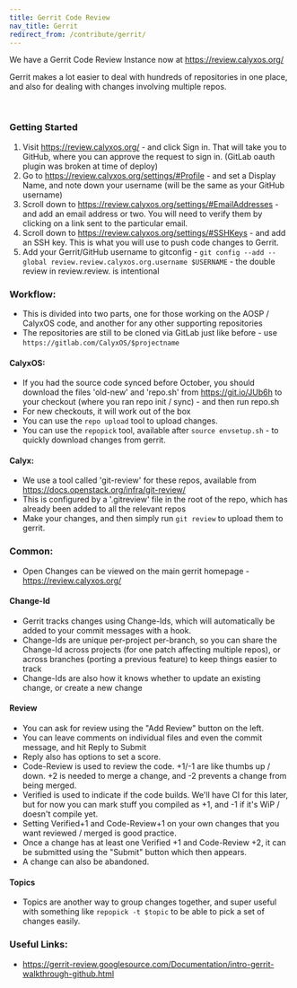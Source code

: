 ```yaml
---
title: Gerrit Code Review
nav_title: Gerrit
redirect_from: /contribute/gerrit/
---
```


We have a Gerrit Code Review Instance now at <https://review.calyxos.org/>

Gerrit makes a lot easier to deal with hundreds of repositories in one place, and also for dealing with changes involving multiple repos.

<br>

### Getting Started ###
1. Visit <https://review.calyxos.org/> - and click Sign in. That will take you to GitHub, where you can approve the request to sign in. (GitLab oauth plugin was broken at time of deploy)
2. Go to <https://review.calyxos.org/settings/#Profile> - and set a Display Name, and note down your username (will be the same as your GitHub username)
3. Scroll down to <https://review.calyxos.org/settings/#EmailAddresses> - and add an email address or two. You will need to verify them by clicking on a link sent to the particular email.
4. Scroll down to <https://review.calyxos.org/settings/#SSHKeys> - and add an SSH key. This is what you will use to push code changes to Gerrit.
5. Add your Gerrit/GitHub username to gitconfig - `git config --add --global review.review.calyxos.org.username $USERNAME` - the double review in review.review. is intentional


### Workflow: ###

* This is divided into two parts, one for those working on the AOSP / CalyxOS code, and another for any other supporting repositories
* The repositories are still to be cloned via GitLab just like before - use `https://gitlab.com/CalyxOS/$projectname`

#### CalyxOS: ####
* If you had the source code synced before October, you should download the files 'old-new' and 'repo.sh' from <https://git.io/JUb6h> to your checkout (where you ran repo init / sync) - and then run repo.sh
* For new checkouts, it will work out of the box
* You can use the `repo upload` tool to upload changes.
* You can use the `repopick` tool, available after `source envsetup.sh` - to quickly download changes from gerrit.

#### Calyx: ####
* We use a tool called 'git-review' for these repos, available from <https://docs.openstack.org/infra/git-review/>
* This is configured by a '.gitreview' file in the root of the repo, which has already been added to all the relevant repos
* Make your changes, and then simply run `git review` to upload them to gerrit.

### Common: ###
* Open Changes can be viewed on the main gerrit homepage - <https://review.calyxos.org/>

#### Change-Id ####
* Gerrit tracks changes using Change-Ids, which will automatically be added to your commit messages with a hook.
* Change-Ids are unique per-project per-branch, so you can share the Change-Id across projects (for one patch affecting multiple repos), or across branches (porting a previous feature) to keep things easier to track
* Change-Ids are also how it knows whether to update an existing change, or create a new change

#### Review ####
* You can ask for review using the "Add Review" button on the left.
* You can leave comments on individual files and even the commit message, and hit Reply to Submit
* Reply also has options to set a score.
* Code-Review is used to review the code. +1/-1 are like thumbs up / down. +2 is needed to merge a change, and -2 prevents a change from being merged.
* Verified is used to indicate if the code builds. We'll have CI for this later, but for now you can mark stuff you compiled as +1, and -1 if it's WiP / doesn't compile yet.
* Setting Verified+1 and Code-Review+1 on your own changes that you want reviewed / merged is good practice.
* Once a change has at least one Verified +1 and Code-Review +2, it can be submitted using the "Submit" button which then appears.
* A change can also be abandoned.

#### Topics ####
* Topics are another way to group changes together, and super useful with something like `repopick -t $topic` to be able to pick a set of changes easily.

### Useful Links: ###
* <https://gerrit-review.googlesource.com/Documentation/intro-gerrit-walkthrough-github.html>